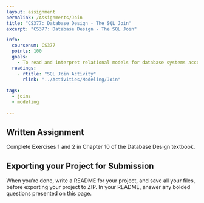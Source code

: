 ```yaml
---
layout: assignment
permalink: /Assignments/Join
title: "CS377: Database Design - The SQL Join"
excerpt: "CS377: Database Design - The SQL Join"

info:
  coursenum: CS377
  points: 100
  goals:
    - To read and interpret relational models for database systems according to specifications
  readings:
    - rtitle: "SQL Join Activity"
      rlink: "../Activities/Modeling/Join" 
      
tags:
  - joins
  - modeling
  
---
```


## Written Assignment

Complete Exercises 1 and 2 in Chapter 10 of the Database Design textbook.

## Exporting your Project for Submission

When you're done, write a README for your project, and save all your files, before exporting your project to ZIP.  In your README, answer any bolded questions presented on this page.  